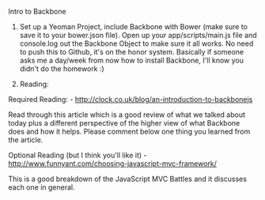 Intro to Backbone

1. Set up a Yeoman Project, include Backbone with Bower (make sure to save it to your bower.json file). Open up your app/scripts/main.js file and console.log out the Backbone Object to make sure it all works. No need to push this to Github, it's on the honor system. Basically if someone asks me a day/week from now how to install Backbone, I'll know you didn't do the homework :)


2. Reading:


Required Reading: - http://clock.co.uk/blog/an-introduction-to-backbonejs

Read through this article which is a good review of what we talked about today plus a different perspective of the higher view of what Backbone does and how it helps. Please comment below one thing you learned from the article. 

Optional Reading (but I think you'll like it) - http://www.funnyant.com/choosing-javascript-mvc-framework/

This is a good breakdown of the JavaScript MVC Battles and it discusses each one in general.
